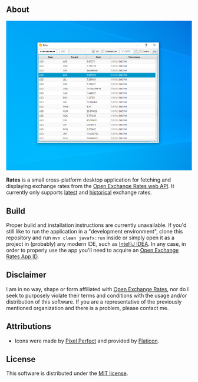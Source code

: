 ## About
![Failed to load screenshot](./docs/screenshots/rates_windows10.png)

**Rates** is a small cross-platform desktop application for fetching and displaying exchange rates from the
[Open Exchange Rates web API](https://openexchangerates.org/). It currently only supports
[latest](https://docs.openexchangerates.org/docs/latest-json) and
[historical](https://docs.openexchangerates.org/docs/historical-json) exchange rates.

## Build
Proper build and installation instructions are currently unavailable. If you'd still like to run the application in a "development environment",
clone this repository and run `mvn clean javafx:run` inside or simply open it as a project in (probably) any modern IDE, such as
[IntelliJ IDEA](https://www.jetbrains.com/idea/). In any case, in order to properly use the app you'll need to acquire an
[Open Exchange Rates App ID](https://openexchangerates.org/signup).

## Disclaimer
I am in no way, shape or form affiliated with [Open Exchange Rates](https://openexchangerates.org/), nor do I seek to purposely
violate their terms and conditions with the usage and/or distribution of this software. If you are a representative of the
previously mentioned organization and there is a problem, please contact me.

## Attributions
* Icons were made by [Pixel Perfect](https://www.flaticon.com/authors/pixel-perfect) and provided by [Flaticon](https://www.flaticon.com/).

## License
This software is distributed under the [MIT license](./LICENSE).
